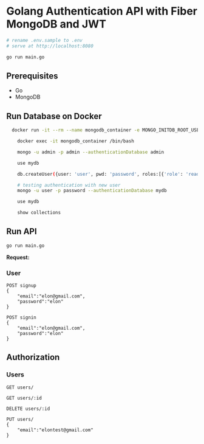 # Golang Authentication API with Fiber MongoDB and JWT


```bash
# rename .env.sample to .env
# serve at http://localhost:8080

go run main.go
```

## Prerequisites

- Go
- MongoDB 

## Run Database on Docker

```bash
  docker run -it --rm --name mongodb_container -e MONGO_INITDB_ROOT_USERNAME=admin -e MONGO_INITDB_ROOT_PASSWORD=admin -v mongodata:/data/db -d -p 27017:27017 mongo

    docker exec -it mongodb_container /bin/bash

    mongo -u admin -p admin --authenticationDatabase admin

    use mydb

    db.createUser({user: 'user', pwd: 'password', roles:[{'role': 'readWrite', 'db': 'mydb'}]});

    # testing authentication with new user
    mongo -u user -p password --authenticationDatabase mydb

    use mydb

    show collections
```

## Run API

```bash
go run main.go
```

**Request:**

### User

```
POST signup
{
    "email":"elon@gmail.com",
    "password":"elon"
}
```

```
POST signin
{
    "email":"elon@gmail.com",
    "password":"elon"
}
```

## Authorization

### Users

```
GET users/

GET users/:id

DELETE users/:id
```

```
PUT users/
{
    "email":"elontest@gmail.com"
}
```
